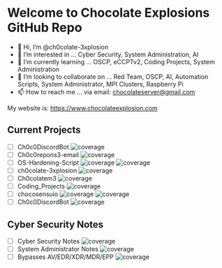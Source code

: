# Welcome to Chocolate Explosions GitHub Repo

- 👋 Hi, I’m @ch0colate-3xplosion
- 👀 I’m interested in ... Cyber Security, System Administration, AI
- 🌱 I’m currently learning ... OSCP, eCCPTv2, Coding Projects, System Administration
- 💞️ I’m looking to collaborate on ... Red Team, OSCP, AI, Automation Scripts, System Administrator, MPI Clusters, Raspberry Pi
- 📫 How to reach me ... via email: chocolateserver@gmail.com

<!---
ch0colate-3xplosion/ch0colate-3xplosion is a ✨ special ✨ repository because its `README.md` (this file) appears on your GitHub profile.
You can click the Preview link to take a look at your changes.
--->

My website is: https://www.chocolateexplosion.com

## Current Projects
- [ ] Ch0c0DiscordBot                           ![coverage](https://img.shields.io/badge/Python-0%25-blue)
- [ ] Ch0c0repons3-email                        ![coverage](https://img.shields.io/badge/Python-30%25-yellowgreen)
- [ ] OS-Hardening-Script                       ![coverage](https://img.shields.io/badge/Bashscript-0%25-blueviolet) ![coverage](https://img.shields.io/badge/PowerShell-0%25-blueviolet)
- [ ] ch0colate-3xplosion                       ![coverage](https://img.shields.io/badge/Bashscript-0%25-9cf)
- [ ] Ch0colatem3                               ![coverage](https://img.shields.io/badge/Bashscript-0%25-yellow)
- [ ] Coding_Projects                           ![coverage](https://img.shields.io/badge/Programming-Ongoing-brightgreen)
- [ ] chocosensuio                              ![coverage](https://img.shields.io/badge/json-0%25-success) ![coverage](https://img.shields.io/badge/clang-0%25-success)
- [ ] Ch0c0DiscordBot                           ![coverage](https://img.shields.io/badge/Bashscript-0%25-9cf)

## Cyber Security Notes
- [ ] Cyber Security Notes ![coverage](https://img.shields.io/badge/Notes/Resources/Scripts/Tools/Links-0%25-orange)
- [ ] System Administrator Notes ![coverage](https://img.shields.io/badge/Notes/Resources/Scripts/Tools/Links-0%25-orange)
- [ ] Bypasses AV/EDR/XDR/MDR/EPP ![coverage](https://img.shields.io/badge/Bashscript-0%25-red)
